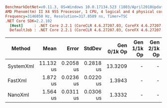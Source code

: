 ``` ini

BenchmarkDotNet=v0.11.3, OS=Windows 10.0.17134.523 (1803/April2018Update/Redstone4)
AMD Phenom(tm) II X4 955 Processor, 1 CPU, 4 logical and 4 physical cores
Frequency=3146050 Hz, Resolution=317.8589 ns, Timer=TSC
.NET Core SDK=2.2.102
  [Host]     : .NET Core 2.2.1 (CoreCLR 4.6.27207.03, CoreFX 4.6.27207.03), 64bit RyuJIT
  DefaultJob : .NET Core 2.2.1 (CoreCLR 4.6.27207.03, CoreFX 4.6.27207.03), 64bit RyuJIT


```
|    Method |      Mean |     Error |    StdDev | Gen 0/1k Op | Gen 1/1k Op | Gen 2/1k Op | Allocated Memory/Op |
|---------- |----------:|----------:|----------:|------------:|------------:|------------:|--------------------:|
| SystemXml | 11.132 us | 0.2058 us | 0.2818 us |     13.3209 |           - |           - |            13.72 KB |
|   FastXml |  1.872 us | 0.0236 us | 0.0220 us |      1.3943 |           - |           - |             1.43 KB |
|   NanoXml |  1.564 us | 0.0311 us | 0.0306 us |      1.3332 |           - |           - |             1.37 KB |
